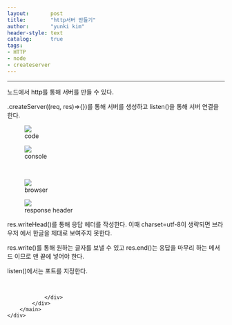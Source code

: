 ```yaml
---
layout:       post
title:        "http서버 만들기"
author:       "yunki kim"
header-style: text
catalog:      true
tags: 
- HTTP
- node
- createserver
---
```


<head></head>
<body id="tt-body-page" class="">
<div id="wrap" class="wrap-right">
    <div id="container">
        <main class="main ">
            <div class="area-main">
                <div class="area-view">
                    <div class="article-header"></div>
                    <hr>
                    <div class="article-view">
                        <div class="contents_style">
                            <p>노드에서 http를 통해 서버를 만들 수 있다.</p>
<p>.createServer((req, res)=&gt;{})를 통해 서버를 생성하고 listen()을 통해 서버 연결을 한다.</p>
<p></p><figure class="imageblock alignLeft" data-origin-width="0" data-origin-height="0" data-ke-mobilestyle="widthContent">
    <span data-lightbox="lightbox">
        <img src="/img/aHR0cOyEnOuyhCDrp4zrk6TquLA=/img.png" data-origin-width="0" data-origin-height="0" data-ke-mobilestyle="widthContent">
    </span>
    <figcaption>code</figcaption>
</figure><figure class="imageblock alignLeft" data-origin-width="0" data-origin-height="0" data-ke-mobilestyle="widthContent">
    <span data-lightbox="lightbox">
        <img src="/img/aHR0cOyEnOuyhCDrp4zrk6TquLA=/img_1.png" data-origin-width="0" data-origin-height="0" data-ke-mobilestyle="widthContent">
    </span>
    <figcaption>console</figcaption>
</figure><p></p>
<p>&nbsp;</p>
<p></p><figure class="imageblock alignLeft" data-origin-width="0" data-origin-height="0" data-ke-mobilestyle="widthContent">
    <span data-lightbox="lightbox">
        <img src="/img/aHR0cOyEnOuyhCDrp4zrk6TquLA=/img_2.png" data-origin-width="0" data-origin-height="0" data-ke-mobilestyle="widthContent">
    </span>
    <figcaption>browser</figcaption>
</figure><figure class="imageblock alignLeft" data-origin-width="0" data-origin-height="0" data-ke-mobilestyle="widthContent">
    <span data-lightbox="lightbox">
        <img src="/img/aHR0cOyEnOuyhCDrp4zrk6TquLA=/img_3.png" data-origin-width="0" data-origin-height="0" data-ke-mobilestyle="widthContent">
    </span>
    <figcaption>response header</figcaption>
</figure><p></p>
<p>res.writeHead()를 통해 응답 헤더를 작성한다. 이때 charset=utf-8이 생략되면 브라우저 에서 한글을 제대로 보여주지 못한다.&nbsp;</p>
<p>res.write()를 통해 원하는 글자를 보낼 수 있고 res.end()는 응답을 마무리 하는 메서드 이므로 맨 끝에 넣어야 한다.&nbsp;</p>
<p>listen()에서는 포트를 지정한다.&nbsp;</p>
                        </div>
                        <br>
                        <div class="tags"></div>
                    </div>
                    
                </div>
            </div>
        </main>
    </div>
</div>


</body>